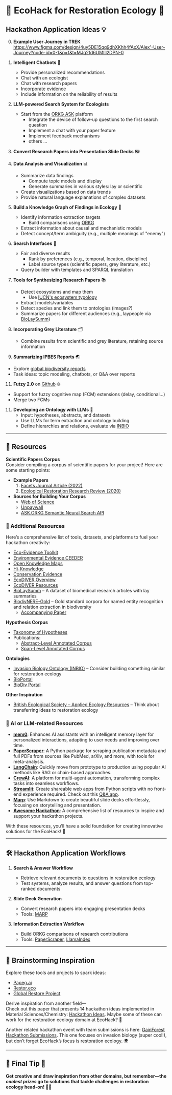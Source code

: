 # 🌱 EcoHack for Restoration Ecology 🌿  

## Hackathon Application Ideas 💡  

0. **Example User Journey in TREK**
   https://www.figma.com/design/4uy5DE15qq9dhXKhh4fAxX/Alex'-User-Journey?node-id=0-1&p=f&t=MJq2fd6UMIIl2DPN-0

2. **Intelligent Chatbots** 🤖  
   - Provide personalized recommendations  
   - Chat with an ecologist  
   - Chat with research papers  
   - Incorporate evidence  
   - Include information on the reliability of results  
   
3. **LLM-powered Search System for Ecologists**
   - Start from the [ORKG ASK](https://ask.orkg.org/) platform  
     - Integrate the device of follow-up questions to the first search question 
	 - Implement a chat with your paper feature
	 - Implement feedback mechanisms
	 - others ...

4. **Convert Research Papers into Presentation Slide Decks** 🖼️  

5. **Data Analysis and Visualization** 📊  
   - Summarize data findings  
     - Compute topic models and display  
     - Generate summaries in various styles: lay or scientific  
   - Create visualizations based on data trends  
   - Provide natural language explanations of complex datasets  

6. **Build a Knowledge Graph of Findings in Ecology** 🧠  
   - Identify information extraction targets  
     - Build comparisons using [ORKG](https://orkg.org/)  
   - Extract information about causal and mechanistic models  
   - Detect concept/term ambiguity (e.g., multiple meanings of "enemy")  

7. **Search Interfaces** 🔎  
   - Fair and diverse results  
     - Rank by preferences (e.g., temporal, location, discipline)  
     - Label source types (scientific papers, grey literature, etc.)  
   - Query builder with templates and SPARQL translation  

8. **Tools for Synthesizing Research Papers** 📚  
   - Detect ecosystems and map them  
     - Use [IUCN's ecosystem typology](https://iucn.org/resources/publication/iucn-global-ecosystem-typology-20)  
   - Extract models/variables  
   - Detect species and link them to ontologies (images?)  
   - Summarize papers for different audiences (e.g., laypeople via [BioLaySumm](https://biolaysumm.org/))  

9. **Incorporating Grey Literature** 🗂️  
   - Combine results from scientific and grey literature, retaining source information  

10. **Summarizing IPBES Reports** 🌏  
   - Explore [global biodiversity reports](https://www.ipbes.net/assessment-reports/ldr)  
   - Task ideas: topic modeling, chatbots, or Q&A over reports  

11. **Futzy 2.0** on [Github](https://github.com/EcoWeaver/Futzy) 🌐  
   - Support for fuzzy cognitive map (FCM) extensions (delay, conditional...)  
   - Merge two FCMs  

11. **Developing an Ontology with LLMs** 🧬  
    - Input: hypotheses, abstracts, and datasets  
    - Use LLMs for term extraction and ontology building  
    - Define hierarchies and relations, evaluate via [INBIO](https://bioportal.bioontology.org/ontologies/INBIO)  

---

## 🔗 Resources  
**Scientific Papers Corpus**  
Consider compiling a corpus of scientific papers for your project! Here are some starting points:  
- **Example Papers**  
  1. [Facets Journal Article (2022)](https://www.facetsjournal.com/doi/full/10.1139/facets-2022-0157)  
  2. [Ecological Restoration Research Review (2020)](https://journals.lww.com/coas/fulltext/2020/18030/a_review_of_ecological_restoration_research_in_the.9.aspx)  
- **Sources for Building Your Corpus**  
  - [Web of Science](https://www.webofscience.com/wos/)  
  - [Unpaywall](https://unpaywall.org/)  
  - [ASK.ORKG Semantic Neural Search API](https://api.ask.orkg.org/docs#tag/Semantic-Neural-Search)  

### 🔗 Additional Resources  

Here’s a comprehensive list of tools, datasets, and platforms to fuel your hackathon creativity:  

- [Eco-Evidence Toolkit](https://toolkit.ewater.org.au/Tools/Eco-Evidence)  
- [Environmental Evidence CEEDER](https://environmentalevidence.org/ceeder-search/)  
- [Open Knowledge Maps](https://github.com/OpenKnowledgeMaps)  
- [Hi-Knowledge](https://hi-knowledge.org/)  
- [Conservation Evidence](https://www.conservationevidence.com/)  
- [EcoDIVER Overview](https://www.epa.gov/ecodiver/about-ecodiver)  
- [EcoDIVER Resources](https://www.epa.gov/ecodiver/ecodiver-resources)  
- [BioLaySumm](https://biolaysumm.org/) – A dataset of biomedical research articles with lay summaries  
- [BiodivNERE-Gold](https://zenodo.org/records/6575865) – Gold standard corpora for named entity recognition and relation extraction in biodiversity  
  - [Accompanying Paper](https://bdj.pensoft.net/article/89481/instance/7788834/)  

**Hypothesis Corpus**  
- [Taxonomy of Hypotheses](https://v2020.hi-knowledge.org/invasion-biology/)  
- Publications:  
  - [Abstract-Level Annotated Corpus](https://aclanthology.org/2022.wiesp-1.5/)  
  - [Span-Level Annotated Corpus](https://link.springer.com/chapter/10.1007/978-3-031-63536-6_2)  

**Ontologies**  
- [Invasion Biology Ontology (INBIO)](https://bioportal.bioontology.org/ontologies/INBIO) – Consider building something similar for restoration ecology  
- [BioPortal](https://bioportal.bioontology.org/)  
- [BioDiv Portal](https://biodivportal.gfbio.org/)  

**Other Inspiration**  
- [British Ecological Society – Applied Ecology Resources](https://www.britishecologicalsociety.org/applied-ecology-resources/) – Think about transferring ideas to restoration ecology  


### 🤖 AI or LLM-related Resources  

- [**mem0**](https://github.com/mem0ai/mem0): Enhances AI assistants with an intelligent memory layer for personalized interactions, adapting to user needs and improving over time.  
- [**PaperScraper**](https://github.com/jannisborn/paperscraper): A Python package for scraping publication metadata and full PDFs from sources like PubMed, arXiv, and more, with tools for meta-analysis.  
- [**LangChain**](https://www.langchain.com/langchain): Quickly move from prototype to production using popular AI methods like RAG or chain-based approaches.  
- [**CrewAI**](https://www.crewai.com/): A platform for multi-agent automation, transforming complex tasks into seamless workflows.  
- [**Streamlit**](https://streamlit.io/): Create shareable web apps from Python scripts with no front-end experience required. Check out this [Q&A app](https://mastea-nhwpzz8fehvc9b3n5bhzya.streamlit.app/).  
- [**Marp**](https://marp.app/): Use Markdown to create beautiful slide decks effortlessly, focusing on storytelling and presentation.  
- [**Awesome Hackathon**](https://github.com/HappyHackingSpace/Awesome-Hackathon): A comprehensive list of resources to inspire and support your hackathon projects.  


With these resources, you’ll have a solid foundation for creating innovative solutions for the EcoHack! 🚀


---

## 🛠️ Hackathon Application Workflows  
1. **Search & Answer Workflow**  
   - Retrieve relevant documents to questions in restoration ecology  
   - Test systems, analyze results, and answer questions from top-ranked documents  

2. **Slide Deck Generation**  
   - Convert research papers into engaging presentation decks  
   - Tools: [MARP](https://marp.app/)  

3. **Information Extraction Workflow**  
   - Build ORKG comparisons of research contributions  
   - Tools: [PaperScraper](https://github.com/jannisborn/paperscraper), [LlamaIndex](https://www.llamaindex.ai/)  

---

## 💭 Brainstorming Inspiration  
Explore these tools and projects to spark ideas:  
- [Papeg.ai](https://papeg.ai/#)  
- [Restor.eco](https://restor.eco)  
- [Global Restore Project](https://globalrestoreproject.com/)  

Derive inspiration from another field—  
Check out this paper that presents 14 hackathon ideas implemented in Material Sciences/Chemistry: [Hackathon Ideas](https://arxiv.org/abs/2306.06283). Maybe some of these can work for the restoration ecology domain at EcoHack? 🌱  

Another related hackathon event with team submissions is here: [GainForest Hackathon Submissions](https://gainforest.notion.site/2ed5a0c7a7df47b98a78280941cb1079?v=30c06413a4b4477d8f7db310a3eacd68). This one focuses on invasion biology (super cool!), but don’t forget EcoHack’s focus is restoration ecology. 🌍

---

## 🌟 **Final Tip** 🌟  
**Get creative and draw inspiration from other domains, but remember—the *coolest prizes* go to solutions that tackle challenges in restoration ecology head-on!** 🌿✨  

